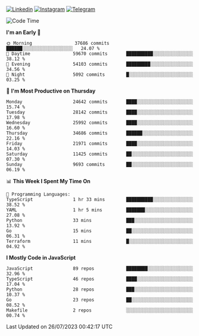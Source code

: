 [![Linkedin](https://img.shields.io/badge/-Archie-blue?style=flat-square&labelColor=gray&logo=Linkedin&logoColor=white&link=https://www.linkedin.com/in/archisdi)](https://www.linkedin.com/in/archisdi)
[![Instagram](https://img.shields.io/badge/-@archisdi-orange?style=flat-square&labelColor=gray&logo=Instagram&logoColor=white&link=https://www.instagram.com/archisdi)](https://www.instagram.com/archisdi)
[![Telegram](https://img.shields.io/badge/-aai-informational?style=flat-square&labelColor=gray&logo=telegram&logoColor=white&link=https://t.me/archisdi)](https://t.me/archisdi)

<!--START_SECTION:waka-->
![Code Time](http://img.shields.io/badge/Code%20Time-2%2C298%20hrs%2011%20mins-blue)

**I'm an Early 🐤** 

```text
🌞 Morning                37686 commits       ██████░░░░░░░░░░░░░░░░░░░   24.07 % 
🌆 Daytime                59670 commits       ██████████░░░░░░░░░░░░░░░   38.12 % 
🌃 Evening                54103 commits       █████████░░░░░░░░░░░░░░░░   34.56 % 
🌙 Night                  5092 commits        █░░░░░░░░░░░░░░░░░░░░░░░░   03.25 % 
```
📅 **I'm Most Productive on Thursday** 

```text
Monday                   24642 commits       ████░░░░░░░░░░░░░░░░░░░░░   15.74 % 
Tuesday                  28142 commits       ████░░░░░░░░░░░░░░░░░░░░░   17.98 % 
Wednesday                25992 commits       ████░░░░░░░░░░░░░░░░░░░░░   16.60 % 
Thursday                 34686 commits       ██████░░░░░░░░░░░░░░░░░░░   22.16 % 
Friday                   21971 commits       ████░░░░░░░░░░░░░░░░░░░░░   14.03 % 
Saturday                 11425 commits       ██░░░░░░░░░░░░░░░░░░░░░░░   07.30 % 
Sunday                   9693 commits        ██░░░░░░░░░░░░░░░░░░░░░░░   06.19 % 
```


📊 **This Week I Spent My Time On** 

```text
💬 Programming Languages: 
TypeScript               1 hr 33 mins        ██████████░░░░░░░░░░░░░░░   38.52 % 
YAML                     1 hr 5 mins         ███████░░░░░░░░░░░░░░░░░░   27.08 % 
Python                   33 mins             ███░░░░░░░░░░░░░░░░░░░░░░   13.92 % 
Go                       15 mins             ██░░░░░░░░░░░░░░░░░░░░░░░   06.31 % 
Terraform                11 mins             █░░░░░░░░░░░░░░░░░░░░░░░░   04.92 % 
```

**I Mostly Code in JavaScript** 

```text
JavaScript               89 repos            ████████░░░░░░░░░░░░░░░░░   32.96 % 
TypeScript               46 repos            ████░░░░░░░░░░░░░░░░░░░░░   17.04 % 
Python                   28 repos            ███░░░░░░░░░░░░░░░░░░░░░░   10.37 % 
Go                       23 repos            ██░░░░░░░░░░░░░░░░░░░░░░░   08.52 % 
Makefile                 2 repos             ░░░░░░░░░░░░░░░░░░░░░░░░░   00.74 % 
```




 Last Updated on 26/07/2023 00:42:17 UTC
<!--END_SECTION:waka-->